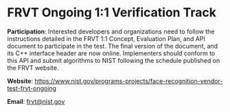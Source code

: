# FRVT Ongoing 1:1 Verification Track

**Participation**: Interested developers and organizations need to follow the instructions detailed in the FRVT 1:1 Concept, Evaluation Plan, and API document to participate in the test. The final version of the document, and its C++ interface header are now online. Implementers should conform to this API and submit algorithms to NIST following the schedule published on the FRVT website.

**Website**: https://www.nist.gov/programs-projects/face-recognition-vendor-test-frvt-ongoing

**Email**: frvt@nist.gov

